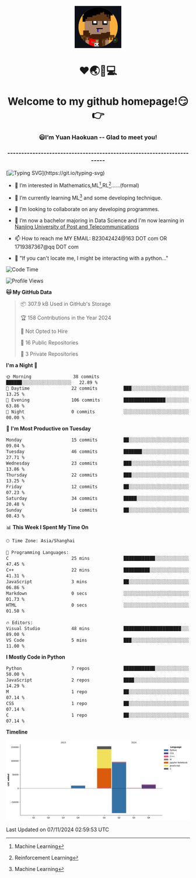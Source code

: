 <div align=center>
  <img width=128 src="image/figure.png">
</div>
<h1 align="center">❤🌏🚩💻</h1>
<h1 align="center">Welcome to my github homepage!😏👉</h1>
<h3 align="center" >😃I’m Yuan Haokuan -- Glad to meet you!</h3>
<h3 align="center" >----------------------------------------------------------------------</h3>

  [![Typing SVG](https://readme-typing-svg.herokuapp.com?font=Fira+Code&pause=1000&random=false&width=450&lines=Here's+my+personal+infomation:)](https://git.io/typing-svg)

- 👀 I’m interested in Mathematics,ML[^1],RL[^2]......(formal)
  
- 🌱 I’m currently learning ML[^1] and some developing technique.
  
- 💞️ I’m looking to collaborate on any developing programmes.
  
- 🍉 I’m now a bachelor majoring in Data Science and I'm now learning in [Nanjing University of Post and Telecommunications](https://www.njupt.edu.cn/main.psp)
  
- 📫 How to reach me MY EMAIL: B23042424@163 DOT com OR 1719387367@qq DOT com

- 🐍 "If you can't locate me, I might be interacting with a python..."

<!--START_SECTION:waka-->
![Code Time](http://img.shields.io/badge/Code%20Time-193%20hrs%2047%20mins-blue)

![Profile Views](http://img.shields.io/badge/Profile%20Views-30-blue)

**🐱 My GitHub Data** 

> 📦 307.9 kB Used in GitHub's Storage 
 > 
> 🏆 158 Contributions in the Year 2024
 > 
> 🚫 Not Opted to Hire
 > 
> 📜 16 Public Repositories 
 > 
> 🔑 3 Private Repositories 
 > 
**I'm a Night 🦉** 

```text
🌞 Morning                38 commits          ██████░░░░░░░░░░░░░░░░░░░   22.89 % 
🌆 Daytime                22 commits          ███░░░░░░░░░░░░░░░░░░░░░░   13.25 % 
🌃 Evening                106 commits         ████████████████░░░░░░░░░   63.86 % 
🌙 Night                  0 commits           ░░░░░░░░░░░░░░░░░░░░░░░░░   00.00 % 
```
📅 **I'm Most Productive on Tuesday** 

```text
Monday                   15 commits          ██░░░░░░░░░░░░░░░░░░░░░░░   09.04 % 
Tuesday                  46 commits          ███████░░░░░░░░░░░░░░░░░░   27.71 % 
Wednesday                23 commits          ███░░░░░░░░░░░░░░░░░░░░░░   13.86 % 
Thursday                 22 commits          ███░░░░░░░░░░░░░░░░░░░░░░   13.25 % 
Friday                   12 commits          ██░░░░░░░░░░░░░░░░░░░░░░░   07.23 % 
Saturday                 34 commits          █████░░░░░░░░░░░░░░░░░░░░   20.48 % 
Sunday                   14 commits          ██░░░░░░░░░░░░░░░░░░░░░░░   08.43 % 
```


📊 **This Week I Spent My Time On** 

```text
🕑︎ Time Zone: Asia/Shanghai

💬 Programming Languages: 
C                        25 mins             ████████████░░░░░░░░░░░░░   47.45 % 
C++                      22 mins             ██████████░░░░░░░░░░░░░░░   41.31 % 
JavaScript               3 mins              ██░░░░░░░░░░░░░░░░░░░░░░░   06.86 % 
Markdown                 0 secs              ░░░░░░░░░░░░░░░░░░░░░░░░░   01.73 % 
HTML                     0 secs              ░░░░░░░░░░░░░░░░░░░░░░░░░   01.50 % 

🔥 Editors: 
Visual Studio            48 mins             ██████████████████████░░░   89.00 % 
VS Code                  5 mins              ███░░░░░░░░░░░░░░░░░░░░░░   11.00 % 
```

**I Mostly Code in Python** 

```text
Python                   7 repos             ████████████░░░░░░░░░░░░░   50.00 % 
JavaScript               2 repos             ████░░░░░░░░░░░░░░░░░░░░░   14.29 % 
M                        1 repo              ██░░░░░░░░░░░░░░░░░░░░░░░   07.14 % 
CSS                      1 repo              ██░░░░░░░░░░░░░░░░░░░░░░░   07.14 % 
C                        1 repo              ██░░░░░░░░░░░░░░░░░░░░░░░   07.14 % 
```



**Timeline**

![Lines of Code chart](https://raw.githubusercontent.com/WilbertYuan/WilbertYuan/main/assets/bar_graph.png)


 Last Updated on 07/11/2024 02:59:53 UTC
<!--END_SECTION:waka-->

<!---
WilbertYuan/WilbertYuan is a ✨ special ✨ repository because its `README.md` (this file) appears on your GitHub profile.
You can click the Preview link to take a look at your changes.
--->
[^1]:Machine Learning
[^2]:Reinforcement Learning
